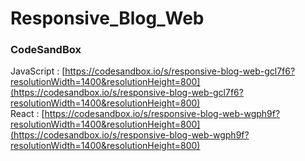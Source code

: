 # Responsive_Blog_Web

### CodeSandBox
JavaScript : [https://codesandbox.io/s/responsive-blog-web-gcl7f6?resolutionWidth=1400&resolutionHeight=800](https://codesandbox.io/s/responsive-blog-web-gcl7f6?resolutionWidth=1400&resolutionHeight=800) \
React : [https://codesandbox.io/s/responsive-blog-web-wgph9f?resolutionWidth=1400&resolutionHeight=800](https://codesandbox.io/s/responsive-blog-web-wgph9f?resolutionWidth=1400&resolutionHeight=800)
